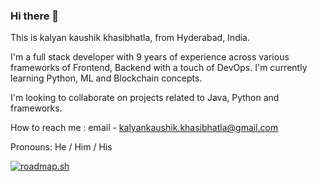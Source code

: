 ### Hi there 👋

This is kalyan kaushik khasibhatla, from Hyderabad, India. 

I'm a full stack developer with 9 years of experience across various frameworks of Frontend, Backend with a touch of DevOps. I'm currently learning Python, ML and Blockchain concepts. 

I'm looking to collaborate on projects related to Java, Python and frameworks. 

How to reach me : 
email - kalyankaushik.khasibhatla@gmail.com

Pronouns: He / Him / His

[![roadmap.sh](https://api.roadmap.sh/v1-badge/tall/6467a450410780a6d9b94136?variant=dark)](https://roadmap.sh)
<!--
**k3nme/k3nme** is a ✨ _special_ ✨ repository because its `README.md` (this file) appears on your GitHub profile.

Here are some ideas to get you started:

- 🔭 I’m currently working on ...
- 🌱 I’m currently learning ...
- 👯 I’m looking to collaborate on ...
- 🤔 I’m looking for help with ...
- 💬 Ask me about ...
- 📫 How to reach me: ...
- 😄 Pronouns: ...
- ⚡ Fun fact: ...
-->
